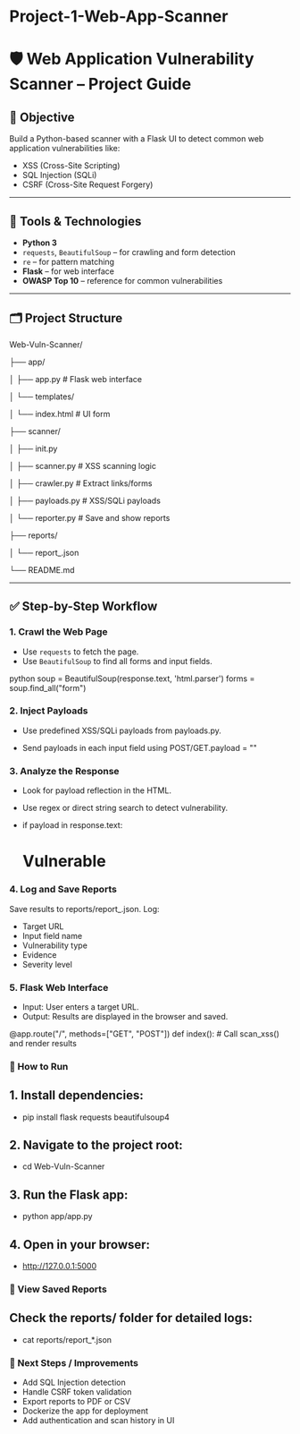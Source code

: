 # Project-1-Web-App-Scanner

# 🛡️ Web Application Vulnerability Scanner – Project Guide

## 🎯 Objective

Build a Python-based scanner with a Flask UI to detect common web application vulnerabilities like:

- XSS (Cross-Site Scripting)
- SQL Injection (SQLi)
- CSRF (Cross-Site Request Forgery)

---

## 🧰 Tools & Technologies

- **Python 3**
- `requests`, `BeautifulSoup` – for crawling and form detection
- `re` – for pattern matching
- **Flask** – for web interface
- **OWASP Top 10** – reference for common vulnerabilities

---

## 🗂️ Project Structure

Web-Vuln-Scanner/

├── app/

│ ├── app.py # Flask web interface

│ └── templates/

│ └── index.html # UI form

├── scanner/

│ ├── init.py

│ ├── scanner.py # XSS scanning logic

│ ├── crawler.py # Extract links/forms

│ ├── payloads.py # XSS/SQLi payloads

│ └── reporter.py # Save and show reports

├── reports/

│ └── report_<timestamp>.json

└── README.md



---

## ✅ Step-by-Step Workflow

### 1. **Crawl the Web Page**
- Use `requests` to fetch the page.
- Use `BeautifulSoup` to find all forms and input fields.

 python
soup = BeautifulSoup(response.text, 'html.parser')
forms = soup.find_all("form") 


### 2. Inject Payloads
- Use predefined XSS/SQLi payloads from payloads.py.

- Send payloads in each input field using POST/GET.payload = "<script>alert(1)</script>"

### 3. Analyze the Response
- Look for payload reflection in the HTML.

- Use regex or direct string search to detect vulnerability.

- if payload in response.text:
    # Vulnerable


### 4. Log and Save Reports
 Save results to reports/report_<timestamp>.json.
 Log:
- Target URL
- Input field name
- Vulnerability type
- Evidence
- Severity level

### 5. Flask Web Interface
- Input: User enters a target URL.
- Output: Results are displayed in the browser and saved.

@app.route("/", methods=["GET", "POST"])
def index():
    # Call scan_xss() and render results

### 🚀 How to Run

## 1. Install dependencies:
- pip install flask requests beautifulsoup4

## 2. Navigate to the project root:
- cd Web-Vuln-Scanner

## 3. Run the Flask app:
- python app/app.py

## 4. Open in your browser:
- http://127.0.0.1:5000

### 📁 View Saved Reports
## Check the reports/ folder for detailed logs:
- cat reports/report_*.json

### 🔧 Next Steps / Improvements
- Add SQL Injection detection
- Handle CSRF token validation
- Export reports to PDF or CSV
- Dockerize the app for deployment
- Add authentication and scan history in UI

